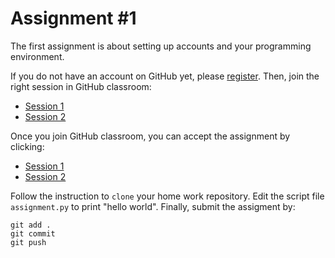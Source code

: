 # Assignment #1

The first assignment is about setting up accounts and your programming
environment.

If you do not have an account on GitHub yet, please
[register](https://github.com/signup).
Then, join the right session in GitHub classroom:

- [Session 1](https://classroom.github.com/classrooms/97425980-phys-105a-session-1)
- [Session 2](https://classroom.github.com/classrooms/97425980-phys-105a-session-2)

Once you join GitHub classroom, you can accept the assignment by
clicking:

- [Session 1](https://classroom.github.com/a/vxHYdJF3)
- [Session 2](https://classroom.github.com/a/5l3Frsbk)

Follow the instruction to `clone` your home work repository.
Edit the script file `assignment.py` to print "hello world".
Finally, submit the assigment by:

    git add .
    git commit
    git push
